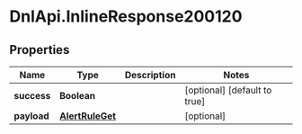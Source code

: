 # DnlApi.InlineResponse200120

## Properties
Name | Type | Description | Notes
------------ | ------------- | ------------- | -------------
**success** | **Boolean** |  | [optional] [default to true]
**payload** | [**AlertRuleGet**](AlertRuleGet.md) |  | [optional] 


